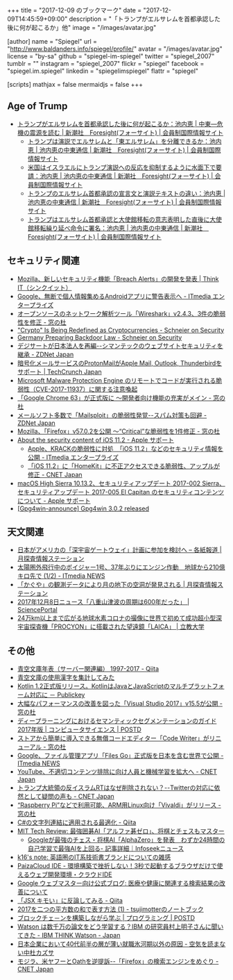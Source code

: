 +++
title = "2017-12-09 のブックマーク"
date =  "2017-12-09T14:45:59+09:00"
description = "「トランプがエルサレムを首都承認した後に何が起こるか」他"
image = "/images/avatar.jpg"

[author]
name      = "Spiegel"
url       = "http://www.baldanders.info/spiegel/profile/"
avatar    = "/images/avatar.jpg"
license   = "by-sa"
github    = "spiegel-im-spiegel"
twitter   = "spiegel_2007"
tumblr    = ""
instagram = "spiegel_2007"
flickr    = "spiegel"
facebook  = "spiegel.im.spiegel"
linkedin  = "spiegelimspiegel"
flattr    = "spiegel"

[scripts]
  mathjax = false
  mermaidjs = false
+++

## Age of Trump

- [トランプがエルサレムを首都承認した後に何が起こるか：池内恵 | 中東―危機の震源を読む | 新潮社　Foresight(フォーサイト) | 会員制国際情報サイト](http://www.fsight.jp/articles/-/43081)
    - [トランプは演説でエルサレムと「東エルサレム」を分離できるか：池内恵 | 池内恵の中東通信 | 新潮社　Foresight(フォーサイト) | 会員制国際情報サイト](http://www.fsight.jp/articles/-/43082)
    - [米国はイスラエルにトランプ演説への反応を抑制するように水面下で要請：池内恵 | 池内恵の中東通信 | 新潮社　Foresight(フォーサイト) | 会員制国際情報サイト](http://www.fsight.jp/articles/-/43088)
    - [トランプのエルサレム首都承認の宣言文と演説テキストの違い：池内恵 | 池内恵の中東通信 | 新潮社　Foresight(フォーサイト) | 会員制国際情報サイト](http://www.fsight.jp/articles/-/43089)
    - [トランプはエルサレム首都承認と大使館移転の意志表明した直後に大使館移転繰り延べ命令に署名：池内恵 | 池内恵の中東通信 | 新潮社　Foresight(フォーサイト) | 会員制国際情報サイト](http://www.fsight.jp/articles/-/43090)

## セキュリティ関連

- [Mozilla、新しいセキュリティ機能「Breach Alerts」の開発を発表 | Think IT（シンクイット）](https://thinkit.co.jp/news/bn/13039)
- [Google、無断で個人情報集めるAndroidアプリに警告表示へ - ITmedia エンタープライズ](http://www.itmedia.co.jp/enterprise/articles/1712/04/news053.html)
- [オープンソースのネットワーク解析ツール「Wireshark」v2.4.3、3件の脆弱性を修正 - 窓の杜](https://forest.watch.impress.co.jp/docs/news/1094755.html)
- ["Crypto" Is Being Redefined as Cryptocurrencies - Schneier on Security](https://www.schneier.com/blog/archives/2017/12/crypto_is_being.html)
- [Germany Preparing Backdoor Law - Schneier on Security](https://www.schneier.com/blog/archives/2017/12/germany_prepari.html)
- [デジサートが日本法人を再編--シマンテックのウェブサイトセキュリティを継承 - ZDNet Japan](https://japan.zdnet.com/article/35111517/)
- [暗号化メールサービスのProtonMailがApple Mail, Outlook, Thunderbirdをサポート  |  TechCrunch Japan](http://jp.techcrunch.com/2017/12/07/2017-12-06-protonmail-adds-apple-mail-outlook-and-thunderbird-smpt-imap/)
- [Microsoft Malware Protection Engine のリモートでコードが実行される脆弱性（CVE-2017-11937）に関する注意喚起](https://www.jpcert.or.jp/at/2017/at170046.html)
- [「Google Chrome 63」が正式版に ～開発者向け機能の充実がメイン - 窓の杜](https://forest.watch.impress.co.jp/docs/news/1095514.html)
- [メールソフト多数で「Mailsploit」の脆弱性発覚--スパム対策も回避 - ZDNet Japan](https://japan.zdnet.com/article/35111572/)
- [Mozilla、「Firefox」v57.0.2を公開 〜“Critical”な脆弱性を1件修正 - 窓の杜](https://forest.watch.impress.co.jp/docs/news/1095782.html)
- [About the security content of iOS 11.2 - Apple サポート](https://support.apple.com/ja-jp/HT208334)
    - [Apple、KRACKの脆弱性に対処　「iOS 11.2」などのセキュリティ情報を公開 - ITmedia エンタープライズ](http://www.itmedia.co.jp/enterprise/articles/1712/07/news049.html)
    - [「iOS 11.2」に「HomeKit」に不正アクセスできる脆弱性、アップルが修正 - CNET Japan](https://japan.cnet.com/article/35111636/)
- [macOS High Sierra 10.13.2、セキュリティアップデート 2017-002 Sierra、セキュリティアップデート 2017-005 El Capitan のセキュリティコンテンツについて - Apple サポート](https://support.apple.com/ja-jp/HT208331)
- [[Gpg4win-announce] Gpg4win 3.0.2 released](http://lists.wald.intevation.org/pipermail/gpg4win-announce/2017-December/000075.html)

## 天文関連

- [日本がアメリカの「深宇宙ゲートウェイ」計画に参加を検討へ – 各紙報道  |   月探査情報ステーション](https://moonstation.jp/blog/lunarexp/japan-to-join-deep-space-gateway-anticipating-lunar-exploration-by-japanese-astronauts)
- [太陽圏外飛行中のボイジャー1号、37年ぶりにエンジン作動　地球から210億キロ先で (1/2) - ITmedia NEWS](http://www.itmedia.co.jp/news/articles/1712/05/news099.html)
- [「かぐや」の観測データにより月の地下の空洞が発見される  |   月探査情報ステーション](https://moonstation.jp/blog/lunarexp/kaguya/kaguya-and-grail-data-finds-large-underground-lava-tube-in-the-moon)
- [2017年12月8日ニュース「八重山津波の周期は600年だった」 | SciencePortal](http://scienceportal.jst.go.jp/news/newsflash_review/newsflash/2017/12/20171208_01.html)
- [24万km以上まで広がる地球水素コロナの撮像に世界で初めて成功超小型深宇宙探査機「PROCYON」に搭載された望遠鏡「LAICA」 | 立教大学](https://www.rikkyo.ac.jp/news/2017/12/mknpps0000008601.html)

## その他

- [青空文庫年表（サーバー関連編） 1997-2017 - Qiita](https://qiita.com/takahashim/items/077a1eeba805c7237cd5)
- [青空文庫の使用漢字を集計してみた](http://wakufactory.jp/densho/font/aozora/)
- [Kotlin 1.2正式版リリース。KotlinはJavaとJavaScriptのマルチプラットフォーム対応に － Publickey](http://www.publickey1.jp/blog/17/kotlin_12kotlinjavajavascript.html)
- [大幅なパフォーマンスの改善を図った「Visual Studio 2017」v15.5が公開 - 窓の杜](https://forest.watch.impress.co.jp/docs/news/1095016.html)
- [ディープラーニングにおけるセマンティックセグメンテーションのガイド2017年版 | コンピュータサイエンス | POSTD](http://postd.cc/semantic-segmentation-deep-learning-review/)
- [ストアから簡単に導入できる無償コードエディター「Code Writer」がリニューアル - 窓の杜](https://forest.watch.impress.co.jp/docs/news/1094990.html)
- [Google、ファイル管理アプリ「Files Go」正式版を日本を含む世界で公開 - ITmedia NEWS](http://www.itmedia.co.jp/news/articles/1712/05/news129.html)
- [YouTube、不適切コンテンツ排除に向け人員と機械学習を拡大へ - CNET Japan](https://japan.cnet.com/article/35111482/)
- [トランプ大統領の反イスラムRTはなぜ削除されない？--Twitterの対応に依然として疑問の声も - CNET Japan](https://japan.cnet.com/article/35111330/)
- [“Raspberry Pi”などで利用可能、ARM用Linux向け「Vivaldi」がリリース - 窓の杜](https://forest.watch.impress.co.jp/docs/news/1095321.html)
- [C#の文字列連結に適用される最適化 - Qiita](https://qiita.com/anoneko_no_acc/items/a366f1193f1ee9d4798d)
- [MIT Tech Review: 最強囲碁AI「アルファ碁ゼロ」、将棋とチェスもマスター](https://www.technologyreview.jp/nl/deepminds-groundbreaking-alphago-zero-ai-is-now-a-versatile-gamer/)
    - [Googleが最強のチェス・将棋AI「AlphaZero」を発表　わずか24時間の自己学習で最強AIを上回る- 記事詳細｜Infoseekニュース](https://news.infoseek.co.jp/article/itmedia_nlab_20171206121/)
- [k16's note: 英語圏のIT系技術書ブランドについての雑感](http://note.golden-lucky.net/2017/12/blog-post.html)
- [PaizaCloud IDE - 環境構築で挫折しない！3秒で起動するブラウザだけで使えるウェブ開発環境・クラウドIDE](https://paiza.cloud/ja/)
- [Google ウェブマスター向け公式ブログ:  医療や健康に関連する検索結果の改善について](https://webmaster-ja.googleblog.com/2017/12/for-more-reliable-health-search.html?m=1)
- [「JSX キモい」に反論してみる - Qiita](https://qiita.com/oukayuka/items/195315df70b1f8de3a18)
- [2017を二つの平方数の和で表す方法 (1) - tsujimotterのノートブック](http://tsujimotter.hatenablog.com/entry/fermat-descent)
- [ブロックチェ－ンを構築しながら学ぶ | プログラミング | POSTD](http://postd.cc/learn-blockchains-by-building-one/)
- [Watson は数千万の論文をどう学習する？IBM の研究員村上明子さんに聞いてきた - IBM THINK Watson - Japan](https://www.ibm.com/think/jp-ja/watson/how-watson-learns-interview-with-researcher-akiko-murakami/)
- [日本企業において40代前半の層が薄い就職氷河期以外の原因 - 空気を読まない中杜カズサ](http://nakamorikzs.net/entry/around40_labor)
- [モジラ、米ヤフーとOathを逆提訴--「Firefox」の検索エンジンをめぐり - CNET Japan](https://japan.cnet.com/article/35111556/)
